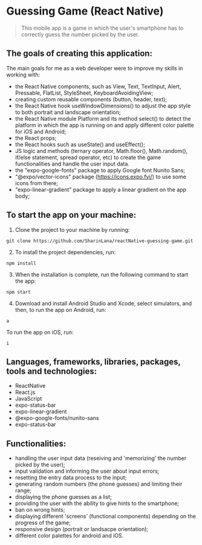 # Guessing Game (React Native)

> This mobile app is a game in which the user's smartphone has to correctly guess the number picked by the user.

## The goals of creating this application:

The main goals for me as a web developer were to improve my skills in working with:

- the React Native components, such as View, Text, TextInput, Alert, Pressable, FlatList, StyleSheet, KeyboardAvoidingView;
- creating custom reusable components (button, header, text);
- the React Native hook useWindowDimensions() to adjust the app style to both portrait and landscape orientation;
- the React Native module Platform and its method select() to detect the platform in which the app is running on and apply different color palette for iOS and Android;
- the React props;
- the React hooks such as useState() and useEffect();
- JS logic and methods (ternary operator, Math.floor(), Math.random(), if/else statement, spread operator, etc) to create the game functionalities and handle the user input data.
- the "expo-google-fonts" package to apply Google font Nunito Sans;
- "@expo/vector-icons" package (https://icons.expo.fyi/) to use some icons from there;
- "expo-linear-gradient" package to apply a linear gradient on the app body;

## To start the app on your machine:

1. Clone the project to your machine by running:

```
git clone https://github.com/SharinLana/reactNative-guessing-game.git
```

2. To install the project dependencies, run:

```
npm install
```

3. When the installation is complete, run the following command to start the app:

```
npm start
```

4. Download and install Android Studio and Xcode, select simulators, and then, to run the app on Android, run:

```
a
```

To run the app on iOS, run:

```
i
```

## Languages, frameworks, libraries, packages, tools and technologies:

- ReactNative
- React.js
- JavaScript
- expo-status-bar
- expo-linear-gradient
- @expo-google-fonts/nunito-sans
- expo-status-bar

## Functionalities:

- handling the user input data (reseiving and 'memorizing' the number picked by the user);
- input validation and informing the user about input errors;
- resetting the entry data process to the input;
- generating random numbers (the phone guesses) and limiting their range;
- displaying the phone guesses as a list;
- providing the user with the ability to give hints to the smartphone;
- ban on wrong hints; 
- displaying different 'screens' (functional components) depending on the progress of the game;
- responsive design (portrait or landsacpe orientation);
- different color palettes for android and iOS.


